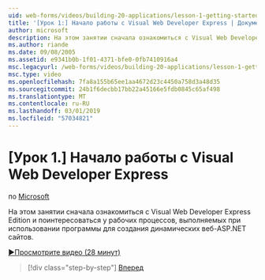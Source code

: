 ```yaml
---
uid: web-forms/videos/building-20-applications/lesson-1-getting-started-with-visual-web-developer-express
title: '[Урок 1:] Начало работы с Visual Web Developer Express | Документация Майкрософт'
author: microsoft
description: На этом занятии сначала ознакомиться с Visual Web Developer Express Edition и поинтересоваться у рабочих процессов, выполняемых при использовании программы для создания dyn...
ms.author: riande
ms.date: 09/08/2005
ms.assetid: e9341b0b-1f01-4371-bfe0-0fb7410916a4
msc.legacyurl: /web-forms/videos/building-20-applications/lesson-1-getting-started-with-visual-web-developer-express
msc.type: video
ms.openlocfilehash: 7fa8a155b65ee1aa4672d23c4450a758d3a48d35
ms.sourcegitcommit: 24b1f6decbb17bb22a45166e5fdb0845c65af498
ms.translationtype: MT
ms.contentlocale: ru-RU
ms.lasthandoff: 03/01/2019
ms.locfileid: "57034821"
---
```

<a name="lesson-1-getting-started-with-visual-web-developer-express"></a>[Урок 1.] Начало работы с Visual Web Developer Express
====================
по [Microsoft](https://github.com/microsoft)

На этом занятии сначала ознакомиться с Visual Web Developer Express Edition и поинтересоваться у рабочих процессов, выполняемых при использовании программы для создания динамических веб-ASP.NET сайтов.

[&#9654;Просмотрите видео (28 минут)](https://channel9.msdn.com/Blogs/ASP-NET-Site-Videos/lesson-1-getting-started-with-visual-web-developer-express)

> [!div class="step-by-step"]
> [Вперед](lesson-2-creating-a-web-forms-user-interface.md)
